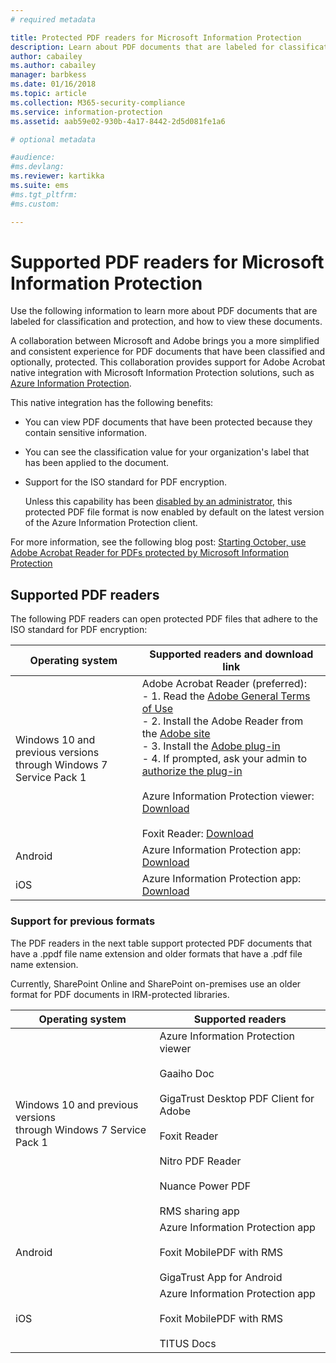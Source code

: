 ```yaml
---
# required metadata

title: Protected PDF readers for Microsoft Information Protection
description: Learn about PDF documents that are labeled for classification and protection, and how to view them.
author: cabailey
ms.author: cabailey
manager: barbkess
ms.date: 01/16/2018
ms.topic: article
ms.collection: M365-security-compliance
ms.service: information-protection
ms.assetid: aab59e02-930b-4a17-8442-2d5d081fe1a6

# optional metadata

#audience:
#ms.devlang:
ms.reviewer: kartikka
ms.suite: ems
#ms.tgt_pltfrm:
#ms.custom:

---
```


# Supported PDF readers for Microsoft Information Protection

Use the following information to learn more about PDF documents that are labeled for classification and protection, and how to view these documents.

A collaboration between Microsoft and Adobe brings you a more simplified and consistent experience for PDF documents that have been classified and optionally, protected. This collaboration provides support for Adobe Acrobat native integration with Microsoft Information Protection solutions, such as [Azure Information Protection](../what-is-information-protection.md). 

This native integration has the following benefits:

- You can view PDF documents that have been protected because they contain sensitive information.

- You can see the classification value for your organization's label that has been applied to the document.

- Support for the ISO standard for PDF encryption.
    
    Unless this capability has been [disabled by an administrator](client-admin-guide-customizations.md#dont-protect-pdf-files-by-using-the-iso-standard-for-pdf-encryption), this protected PDF file format is now enabled by default on the latest version of the Azure Information Protection client.

For more information, see the following blog post: [Starting October, use Adobe Acrobat Reader for PDFs protected by Microsoft Information Protection](https://techcommunity.microsoft.com/t5/Azure-Information-Protection/Starting-October-use-Adobe-Acrobat-Reader-for-PDFs-protected-by/ba-p/262738)

## Supported PDF readers

The following PDF readers can open protected PDF files that adhere to the ISO standard for PDF encryption:

|Operating system|Supported readers and download link|
|----------------|-----------------------------------|
|Windows 10 and previous versions<br />through Windows 7 Service Pack 1|Adobe Acrobat Reader (preferred):<br />-  1. Read the [Adobe General Terms of Use](https://www.adobe.com/legal/terms.html) <br />- 2. Install the Adobe Reader from the [Adobe site](https://www.adobe.com/)<br />- 3. Install the [Adobe plug-in](https://go.microsoft.com/fwlink/?linkid=2050049)<br />- 4. If prompted, ask your admin to [authorize the plug-in](https://techcommunity.microsoft.com/t5/Azure-Information-Protection/General-Availability-of-Adobe-Acrobat-Reader-integration-with/ba-p/298396) <br /><br /> Azure Information Protection viewer: [Download](https://go.microsoft.com/fwlink/?linkid=838993)<br /><br />Foxit Reader: [Download](https://www.foxitsoftware.com/pdf-reader/)|
|Android|Azure Information Protection app: [Download](https://go.microsoft.com/fwlink/?LinkId=325340)|
|iOS|Azure Information Protection app: [Download](https://go.microsoft.com/fwlink/?LinkId=325338)|

### Support for previous formats

The PDF readers in the next table support protected PDF documents that have a .ppdf file name extension and older formats that have a .pdf file name extension.

Currently, SharePoint Online and SharePoint on-premises use an older format for PDF documents in IRM-protected libraries.


|Operating system|Supported readers|
|----------------|-----------------------------------|
|Windows 10 and previous versions<br />through Windows 7 Service Pack 1|Azure Information Protection viewer<br /><br />Gaaiho Doc<br /><br />GigaTrust Desktop PDF Client for Adobe<br /><br />Foxit Reader<br /><br />Nitro PDF Reader<br /><br /> Nuance Power PDF<br /><br />RMS sharing app|
|Android|Azure Information Protection app<br /><br />Foxit MobilePDF with RMS<br /><br />GigaTrust App for Android|
|iOS|Azure Information Protection app<br /><br />Foxit MobilePDF with RMS<br /><br />TITUS Docs|
